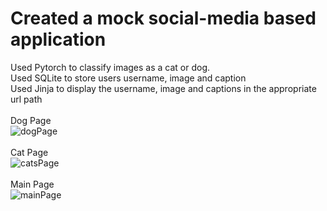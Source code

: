 # Created a mock social-media based application 
Used Pytorch to classify images as a cat or dog. 
<br> Used SQLite to store users username, image and caption
<br> Used Jinja to display the username, image and captions in the appropriate url path
<br><br>
Dog Page <br>
![dogPage](https://user-images.githubusercontent.com/53010808/128254029-968a5994-12b2-4bfb-ad6e-b9edca3de458.PNG)
<br><br>
Cat Page <br>
![catsPage](https://user-images.githubusercontent.com/53010808/128254110-34a96a0f-e03a-4c14-9d2c-7b6473c720a7.PNG)
<br><br>
Main Page <br>
![mainPage](https://user-images.githubusercontent.com/53010808/128254133-4f42f8ce-c981-4bad-b22c-949f29e294c1.PNG)
